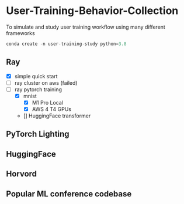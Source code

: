 # User-Training-Behavior-Collection
To simulate and study user training workflow using many different frameworks

```python
conda create -n user-training-study python=3.8
```

## Ray

- [x] simple quick start
- [ ] ray cluster on aws (failed)
- [ ] ray pytorch training
    - [x] mnist
        - [x] M1 Pro Local
        - [x] AWS 4 T4 GPUs
    - [] HuggingFace transformer



## PyTorch Lighting


## HuggingFace


## Horvord


## Popular ML conference codebase



